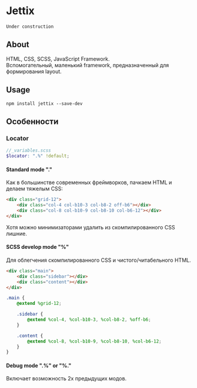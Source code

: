 # Jettix

    Under construction

## About

HTML, CSS, SCSS, JavaScript Framework.\
Вспомогательный, маленький framework, предназначенный для формирования layout.

## Usage

```shell
npm install jettix --save-dev
```

## Особенности

### Locator

```scss
//_variables.scss
$locator: ".%" !default;
```

#### Standard mode "."

Как в большинстве современных фреймворков, пачкаем HTML и делаем тяжелым CSS:

```html
<div class="grid-12">
    <div class="col-4 col-b10-3 col-b8-2 off-b6"></div>
    <div class="col-8 col-b10-9 col-b8-10 col-b6-12"></div>
</div>
```

Хотя можно минимизаторами удалить из скомпилированного CSS лишние.

#### SCSS develop mode "%"

Для облегчения скомпилированного CSS и чистого/читабельного HTML.

```html
<div class="main">
    <div class="sidebar"></div>
    <div class="content"></div>
</div>
```

```scss
.main {
    @extend %grid-12;

    .sidebar {
        @extend %col-4, %col-b10-3, %col-b8-2, %off-b6;
    }

    .content {
        @extend %col-8, %col-b10-9, %col-b8-10, %col-b6-12;
    }
}
```

#### Debug mode ".%" or "%."

Включает возможность 2х предыдущих модов.
